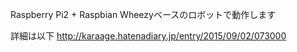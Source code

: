 
Raspberry Pi2 + Raspbian Wheezyベースのロボットで動作します

詳細は以下
http://karaage.hatenadiary.jp/entry/2015/09/02/073000


